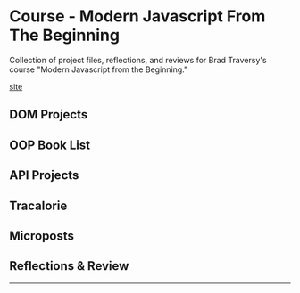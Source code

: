 # Course - Modern Javascript From The Beginning

Collection of project files, reflections, and reviews for Brad Traversy's course "Modern Javascript from the Beginning."

<a href="https://michael-rodriguez22.github.io/course-modern-javascript-from-the-beginning/">site</a>

## DOM Projects

## OOP Book List

## API Projects

## Tracalorie

## Microposts

## Reflections & Review

---
